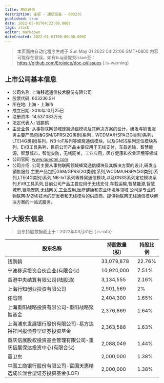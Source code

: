 ```yaml
---
title: 移远通信
description: 主板 - 通信设备 - 603236
published: true
date: 2022-05-01T04:22:06.000Z
tags: stock
editor: markdown
dateCreated: 2022-01-01T00:00:00.000Z
---
```


> 本页面由自动化程序生成于 Sun May 01 2022 04:22:06 GMT+0800
> 内容可能存在错误，如有bug请提交issue至：https://github.com/Eroleice/doc-pi/issues
{.is-warning}

## 上市公司基本信息
- 公司名称: 上海移远通信技术股份有限公司
- 股票代码: 603236.SH
- 所在地: 上海 - 上海市
- 成立日期: 2010年10月25日
- 注册资本: 14,537.083万元
- 法定代表人: 钱鹏鹤
- 主营业务: 从事物联网领域蜂窝通信模块及其解决方案的设计，研发与销售服务主要产品包括GSM/GPRS(2G类别)系列，WCDMA/HSPA(3G类别)系列，LTE(4G类别)系列，NB-IoT系列等蜂窝通信模块，以及GNSS系列定位模块系列，EVB工具系列，目前公司产品主要应用于无线支付，车载运输，智慧能源，智慧城市，智能安防，无线网关，工业应用，医疗健康和农业环境等领域
- 公司官网: www.quectel.com
- 公司介绍: 公司主要从事物联网领域蜂窝通信模块及其解决方案的设计,研发与销售服务.主要产品包括GSM/GPRS(2G类别)系列,WCDMA/HSPA(3G类别)系列,LTE(4G类别)系列,NB-IoT系列等蜂窝通信模块,以及GNSS系列定位模块系列,EVB工具系列,目前公司产品主要应用于无线支付,车载运输,智慧能源,智慧城市,智能安防,无线网关,工业应用,医疗健康和农业环境等领域.公司是专业的物联网(M2M)技术的研发者和无线模块的供应商，提供物联网无线通信模块解决方案的一站式服务。


## 十大股东信息
> 股东持股数据截止于：2022年03月31日
{.is-info}

| 股东名称 | 持股数量（股） | 持股比例 |
| --- | --- | --- |
| 钱鹏鹤 | 33,079,878 | 22.76% |
| 宁波移远投资合伙企业(有限合伙) | 10,920,000 | 7.51% |
| 香港中央结算有限公司(陆股通) | 3,134,555 | 2.16% |
| 上海行知创业投资有限公司 | 2,901,569 | 2% |
| 任晗熙 | 2,404,300 | 1.65% |
| 上海重阳战略投资有限公司-重阳战略聚智基金 | 2,376,869 | 1.64% |
| 上海浦东发展银行股份有限公司-易方达裕祥回报债券型证券投资基金 | 2,363,588 | 1.63% |
| 重庆信展股权投资基金管理有限公司-重庆信展保达投资中心(有限合伙) | 2,088,049 | 1.44% |
| 葛卫东 | 2,000,000 | 1.38% |
| 中国工商银行股份有限公司-富国天惠精选成长混合型证券投资基金(LOF) | 2,000,000 | 1.38% |




